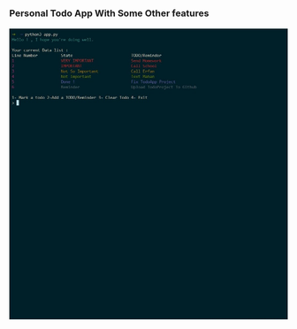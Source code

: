 ### Personal Todo App With Some Other features
![alt text](https://github.com/SepehrRasouli/SimpleAndShortPrograms/blob/main/todoapp/ScreenShot.jpg)
